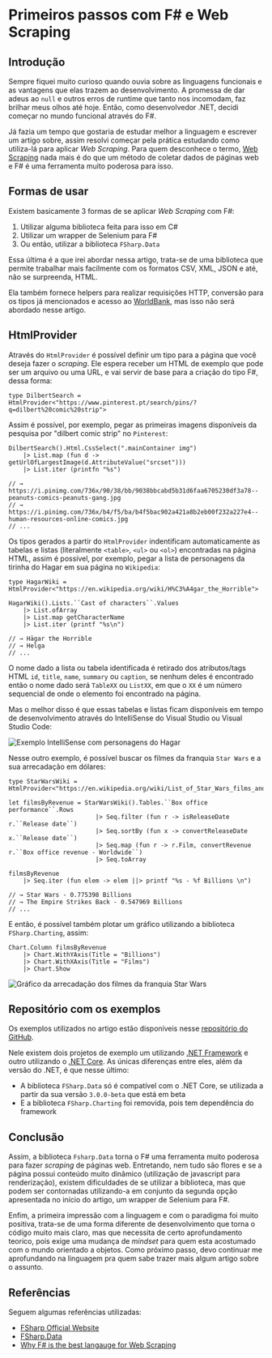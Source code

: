 # Primeiros passos com F# e Web Scraping

## Introdução

Sempre fiquei muito curioso quando ouvia sobre as linguagens funcionais e as vantagens que elas trazem ao desenvolvimento. A promessa de dar adeus ao `null` e outros erros de runtime que tanto nos incomodam, faz brilhar meus olhos até hoje. Então, como desenvolvedor .NET, decidi começar no mundo funcional através do F#.

Já fazia um tempo que gostaria de estudar melhor a linguagem e escrever um artigo sobre, assim resolvi começar pela prática estudando como utiliza-lá para aplicar _Web Scraping_. Para quem desconhece o termo, [Web Scraping](https://en.wikipedia.org/wiki/Web_scraping) nada mais é do que um método de coletar dados de páginas web e F# é uma ferramenta muito poderosa para isso.

## Formas de usar

Existem basicamente 3 formas de se aplicar _Web Scraping_ com F#:

1. Utilizar alguma biblioteca feita para isso em C#
2. Utilizar um wrapper de Selenium para F#
3. Ou então, utilizar a biblioteca `FSharp.Data`

Essa última é a que irei abordar nessa artigo, trata-se de uma biblioteca que permite trabalhar mais facilmente com os formatos CSV, XML, JSON e até, não se surpreenda, HTML.

Ela também fornece helpers para realizar requisições HTTP, conversão para os tipos já mencionados e acesso ao [WorldBank](http://www.worldbank.org/), mas isso não será abordado nesse artigo.

## HtmlProvider

Através do `HtmlProvider` é possível definir um tipo para a página que você deseja fazer o _scraping_. Ele espera receber um HTML de exemplo que pode ser um arquivo ou uma URL, e vai servir de base para a criação do tipo F#, dessa forma:

``` f#
type DilbertSearch = HtmlProvider<"https://www.pinterest.pt/search/pins/?q=dilbert%20comic%20strip">
```

Assim é possível, por exemplo, pegar as primeiras imagens disponíveis da pesquisa por "dilbert comic strip" no `Pinterest`:

``` f#
DilbertSearch().Html.CssSelect(".mainContainer img")
    |> List.map (fun d -> getUrlOfLargestImage(d.AttributeValue("srcset")))
    |> List.iter (printfn "%s")

// → https://i.pinimg.com/736x/90/38/bb/9038bbcabd5b31d6faa6705230df3a78--peanuts-comics-peanuts-gang.jpg
// → https://i.pinimg.com/736x/b4/f5/ba/b4f5bac902a421a8b2eb00f232a227e4--human-resources-online-comics.jpg
// ...
```

Os tipos gerados a partir do `HtmlProvider` indentificam automaticamente as tabelas e listas (literalmente `<table>`, `<ul>` ou `<ol>`) encontradas na página HTML, assim é possível, por exemplo, pegar a lista de personagens da tirinha do Hagar em sua página no `Wikipedia`:

``` f#
type HagarWiki = HtmlProvider<"https://en.wikipedia.org/wiki/H%C3%A4gar_the_Horrible">

HagarWiki().Lists.``Cast of characters``.Values
    |> List.ofArray
    |> List.map getCharacterName
    |> List.iter (printf "%s\n")

// → Hägar the Horrible
// → Helga
// ...
```

O nome dado a lista ou tabela identificada é retirado dos atributos/tags HTML `id`, `title`, `name`, `summary` ou `caption`, se nenhum deles é encontrado então o nome dado será `TableXX` ou `ListXX`, em que o `XX` é um número sequencial de onde o elemento foi encontrado na página.

Mas o melhor disso é que essas tabelas e listas ficam disponíveis em tempo de desenvolvimento através do IntelliSense do Visual Studio ou Visual Studio Code:

![Exemplo IntelliSense com personagens do Hagar](https://user-images.githubusercontent.com/16840260/40587521-62d056f2-61a6-11e8-990b-53301248b71f.gif "Exemplo IntelliSense com personagens do Hagar")

Nesse outro exemplo, é possível buscar os filmes da franquia `Star Wars` e a sua arrecadação em dólares:

``` f#
type StarWarsWiki = HtmlProvider<"https://en.wikipedia.org/wiki/List_of_Star_Wars_films_and_television_series">

let filmsByRevenue = StarWarsWiki().Tables.``Box office performance``.Rows
                        |> Seq.filter (fun r -> isReleaseDate r.``Release date``)
                        |> Seq.sortBy (fun x -> convertReleaseDate x.``Release date``)
                        |> Seq.map (fun r -> r.Film, convertRevenue r.``Box office revenue - Worldwide``)
                        |> Seq.toArray

filmsByRevenue
    |> Seq.iter (fun elem -> elem ||> printf "%s - %f Billions \n")

// → Star Wars - 0.775398 Billions
// → The Empire Strikes Back - 0.547969 Billions
// ...
```

E então, é possível também plotar um gráfico utilizando a biblioteca `FSharp.Charting`, assim:

``` f#
Chart.Column filmsByRevenue
    |> Chart.WithYAxis(Title = "Billions")
    |> Chart.WithXAxis(Title = "Films")
    |> Chart.Show
```

![Gráfico da arrecadação dos filmes da franquia Star Wars](https://user-images.githubusercontent.com/16840260/40587523-6414d826-61a6-11e8-940e-d1f60f38c1f9.PNG "Exemplo de arrecadações")

## Repositório com os exemplos

Os exemplos utilizados no artigo estão disponíveis nesse [repositório do GitHub](https://github.com/cassiofariasmachado/webscraping-with-fsharp).

Nele existem dois projetos de exemplo um utilizando [.NET Framework](https://github.com/cassiofariasmachado/webscraping-with-fsharp/tree/master/src/samples) e outro utilizando o [.NET Core](https://github.com/cassiofariasmachado/webscraping-with-fsharp/tree/master/src/samples-core). As únicas diferenças entre eles, além da versão do .NET, é que nesse último:

* A biblioteca `FSharp.Data` só é compatível com o .NET Core, se utilizada a partir da sua versão `3.0.0-beta` que está em beta
* E a biblioteca `FSharp.Charting` foi removida, pois tem dependência do framework

## Conclusão

Assim, a biblioteca `Fsharp.Data` torna o F# uma ferramenta muito poderosa para fazer _scraping_ de páginas web. Entretando, nem tudo são flores e se a página possui conteúdo muito dinâmico (utilização de javascript para renderização), existem dificuldades de se utilizar a biblioteca, mas que podem ser contornadas utilizando-a em conjunto da segunda opção apresentada no início do artigo, um wrapper de Selenium para F#.

Enfim, a primeira impressão com a linguagem e com o paradigma foi muito positiva, trata-se de uma forma diferente de desenvolvimento que torna o código muito mais claro, mas que necessita de certo aprofundamento teorico, pois exige uma mudança de _mindset_ para quem esta acostumado com o mundo orientado a objetos. Como próximo passo, devo continuar me aprofundando na linguagem pra quem sabe trazer mais algum artigo sobre o assunto.

## Referências

Seguem algumas referências utilizadas:

* [FSharp Official Website](https://fsharp.org/)
* [FSharp.Data](http://fsharp.github.io/FSharp.Data/index.html)
* [Why F# is the best langauge for Web Scraping](https://biarity.gitlab.io/2016/11/23/why-f-is-the-best-langauge-for-web-scraping/)